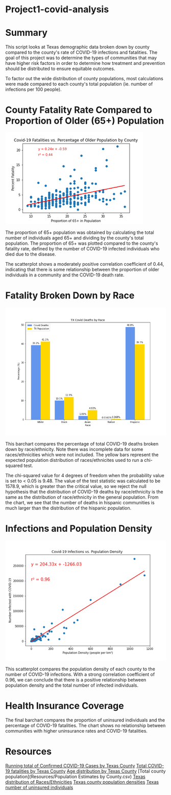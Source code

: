 # Project1-covid-analysis

# Summary

This script looks at Texas demographic data broken down by county compared to the county's rate of COVID-19 infections and fatalities. The goal of this project was to determine the types of communities that may have higher risk factors in order to determine how treatment and prevention should be distributed to ensure equitable outcomes. 

To factor out the wide distribution of county populations, most calculations were made compared to each county's total population (ie. number of infections per 100 people). 

# County Fatality Rate Compared to Proportion of Older (65+) Population

![chart1](output_data/fatalities_by_age.png)

The proportion of 65+ population was obtained by calculating the total number of individuals aged 65+ and dividing by the county's total population. The proportion of 65+ was plotted compared to the county's fatality rate, defined by the number of COVID-19 infected individuals who died due to the disease. 

The scatterplot shows a moderately positive correlation coefficient of 0.44, indicating that there is some relationship between the proportion of older individuals in a community and the COVID-19 death rate. 

# Fatality Broken Down by Race

![chart2](./output_data/covid_deaths_by_race.png)

This barchart compares the percentage of total COVID-19 deaths broken down by race/ethnicity. Note there was incomplete data for some races/ethnicities which were not included. The yellow bars represent the expected population distribution of races/ethnicites used to run a chi-squared test. 

The chi-squared value for 4 degrees of freedom when the probability value is set to < 0.05 is 9.48. The value of the test statistic was calculated to be 1578.9, which is greater than the critical value, so we reject the null hypothesis that the distribution of COVID-19 deaths by race/ethnicity is the same as the distribution of race/ethnicity in the general population. From the chart, we see that the number of deaths in hispanic communities is much larger than the distribution of the hispanic population. 

# Infections and Population Density

![chart3](./output_data/infections_by_density.png)

This scatterplot compares the population density of each county to the number of COVID-19 infections. With a strong correlation coefficient of 0.96, we can conclude that there is a positive relationship between population density and the total number of infected individuals. 

# Health Insurance Coverage

The final barchart compares the proportion of uninsured individuals and the percentage of COVID-19 fatalities. The chart shows no relationship between communities with higher uninsurance rates and COVID-19 fatalities. 

# Resources 

[Running total of Confirmed COVID-19 Cases by Texas County](Resources/tx_confirmed.xlsx)
[Total COVID-19 fatalities by Texas County](Resources/tx_fatalities.xlsx)
[Age distribution by Texas County](Resources/tx_age_demographic.xlsx)
[Total county population](Resources/Population Estimates by County.csv)
[Texas distribution of Races/Ethnicities](Resources/tx_census.xlsx)
[Texas county population densities](Resources/avg_household_size_popn_density.csv)
[Texas number of uninsured individuals](Resources/Health_Insurance_Coverage_-_Counties.csv)

